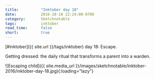 ```yaml
---
title:          "Inktober day 18"
date:           2016-10-18 22:24:00-0700
category:       Sketchnotable
tags:           inktober
read_time:      false
short:          true
---
```

[#inktober]({{ site.url }}/tags/inktober) day 18: Escape.

Getting dressed: the daily ritual that transforms a parent into a warden.

![Escaping child]({{ site.media_url }}/images/sketchnotable/inktober-2016/inktober-day-18.jpg){:loading="lazy"}
